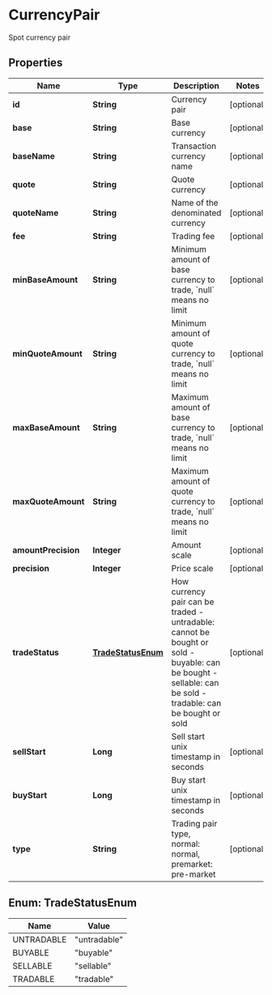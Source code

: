 
# CurrencyPair

Spot currency pair

## Properties

Name | Type | Description | Notes
------------ | ------------- | ------------- | -------------
**id** | **String** | Currency pair |  [optional]
**base** | **String** | Base currency |  [optional]
**baseName** | **String** | Transaction currency name |  [optional]
**quote** | **String** | Quote currency |  [optional]
**quoteName** | **String** | Name of the denominated currency |  [optional]
**fee** | **String** | Trading fee |  [optional]
**minBaseAmount** | **String** | Minimum amount of base currency to trade, &#x60;null&#x60; means no limit |  [optional]
**minQuoteAmount** | **String** | Minimum amount of quote currency to trade, &#x60;null&#x60; means no limit |  [optional]
**maxBaseAmount** | **String** | Maximum amount of base currency to trade, &#x60;null&#x60; means no limit |  [optional]
**maxQuoteAmount** | **String** | Maximum amount of quote currency to trade, &#x60;null&#x60; means no limit |  [optional]
**amountPrecision** | **Integer** | Amount scale |  [optional]
**precision** | **Integer** | Price scale |  [optional]
**tradeStatus** | [**TradeStatusEnum**](#TradeStatusEnum) | How currency pair can be traded  - untradable: cannot be bought or sold - buyable: can be bought - sellable: can be sold - tradable: can be bought or sold |  [optional]
**sellStart** | **Long** | Sell start unix timestamp in seconds |  [optional]
**buyStart** | **Long** | Buy start unix timestamp in seconds |  [optional]
**type** | **String** | Trading pair type, normal: normal, premarket: pre-market |  [optional]

## Enum: TradeStatusEnum

Name | Value
---- | -----
UNTRADABLE | &quot;untradable&quot;
BUYABLE | &quot;buyable&quot;
SELLABLE | &quot;sellable&quot;
TRADABLE | &quot;tradable&quot;

